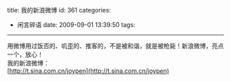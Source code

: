 title: 我的新浪微博
id: 361
categories:
  - 闲言碎语
date: 2009-09-01 13:39:50
tags:
---

用微博用过饭否的、叽歪的、推客的，不是被和谐，就是被枪毙！新浪微博，亮点一个，放心！
</br>我的新浪微博：
</br>[http://t.sina.com.cn/joypen](http://t.sina.com.cn/joypen)